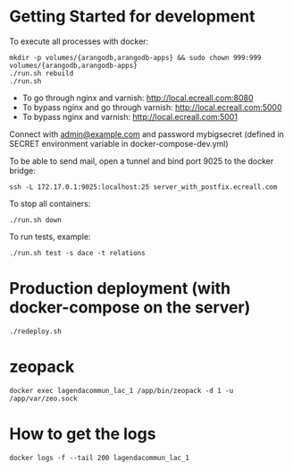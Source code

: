 # Getting Started for development

To execute all processes with docker:

    mkdir -p volumes/{arangodb,arangodb-apps} && sudo chown 999:999 volumes/{arangodb,arangodb-apps}
    ./run.sh rebuild
    ./run.sh

- To go through nginx and varnish: http://local.ecreall.com:8080
- To bypass nginx and go through varnish: http://local.ecreall.com:5000
- To bypass nginx and varnish: http://local.ecreall.com:5001

Connect with admin@example.com and password mybigsecret (defined in SECRET
environment variable in docker-compose-dev.yml)

To be able to send mail, open a tunnel and bind port 9025 to the docker bridge:

    ssh -L 172.17.0.1:9025:localhost:25 server_with_postfix.ecreall.com

To stop all containers:

    ./run.sh down

To run tests, example:

    ./run.sh test -s dace -t relations

# Production deployment (with docker-compose on the server)

    ./redeploy.sh

# zeopack

    docker exec lagendacommun_lac_1 /app/bin/zeopack -d 1 -u /app/var/zeo.sock

# How to get the logs

    docker logs -f --tail 200 lagendacommun_lac_1

